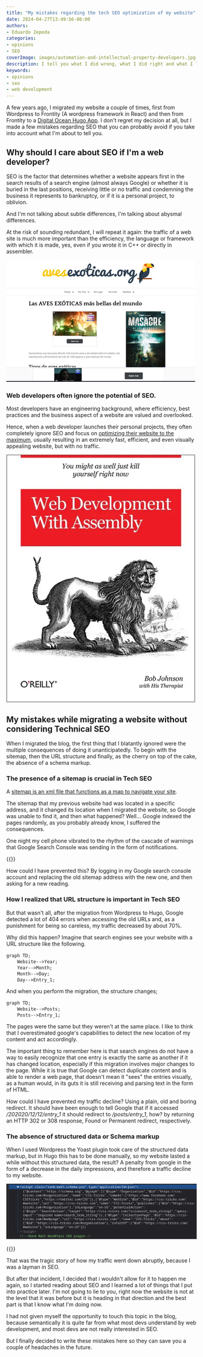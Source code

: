 ```yaml
---
title: "My mistakes regarding the tech SEO optimization of my website"
date: 2024-04-27T13:49:56-06:00
authors:
- Eduardo Zepeda
categories:
- opinions
- SEO
coverImage: images/automation-and-intellectual-property-developers.jpg
description: I tell you what I did wrong, what I did right and what I learned from optimizing the technical SEO aspects of my website so that you don't make the same mistakes.
keywords:
- opinions
- seo
- web development
---
```


A few years ago, I migrated my website a couple of times, first from Wordpress to Frontity (A wordpress framework in React) and then from Frontity to a [Digital Ocean Hugo App](/en/digital-ocean-analysis-and-my-experience-as-a-user/). I don't regret my decision at all, but I made a few mistakes regarding SEO that you can probably avoid if you take into account what I'm about to tell you.

## Why should I care about SEO if I'm a web developer?

SEO is the factor that determines whether a website appears first in the search results of a search engine (almost always Google) or whether it is buried in the last positions, receiving little or no traffic and condemning the business it represents to bankruptcy, or if it is a personal project, to oblivion.

And I'm not talking about subtle differences, I'm talking about abysmal differences.

At the risk of sounding redundant, I will repeat it again: the traffic of a web site is much more important than the efficiency, the language or framework with which it is made, yes, even if you wrote it in C++ or directly in assembler.

![Aves exoticas is a perfect example of a web site with good seo but awful UI](images/aves-exoticas-org-bad-ui-good-seo.jpg "Aves exoticas is the perfect example of a website visually not so attractive, but with an impeccable SEO that positions it in the first position on google.")

### Web developers often ignore the potential of SEO.

Most developers have an engineering background, where efficiency, best practices and the business aspect of a website are valued and overlooked. 

Hence, when a web developer launches their personal projects, they often completely ignore SEO and focus on [optimizing their website to the maximum](/en/dont-obsess-about-your-web-application-performance/), usually resulting in an extremely fast, efficient, and even visually appealing website, but with no traffic.

![Web development in assembly meme](images/web-development-assembly.webp "It is said that only true programmers program in low-level languages.")

## My mistakes while migrating a website without considering Technical SEO

When I migrated the blog, the first thing that I blatantly ignored were the multiple consequences of doing it unanticipatedly. To begin with the sitemap, then the URL structure and finally, as the cherry on top of the cake, the absence of a schema markup.

### The presence of a sitemap is crucial in Tech SEO

A [sitemap is an xml file that functions as a map to navigate your site](/en/dynamic-sitemap-with-django/). 

The sitemap that my previous website had was located in a specific address, and it changed its location when I migrated the website, so Google was unable to find it, and then what happened? Well... Google indexed the pages randomly, as you probably already know, I suffered the consequences.

One night my cell phone vibrated to the rhythm of the cascade of warnings that Google Search Console was sending in the form of notifications.

{{<box type="info" message="A sitemap is an index, usually in XML format, that lists the pages of your website.">}}

How could I have prevented this? By logging in my Google search console account and replacing the old sitemap address with the new one, and then asking for a new reading.

### How I realized that URL structure is important in Tech SEO

But that wasn't all, after the migration from Wordpress to Hugo, Google detected a lot of 404 errors when accessing the old URLs and, as a punishment for being so careless, my traffic decreased by about 70%.

Why did this happen? Imagine that search engines see your website with a URL structure like the following.

``` mermaid
graph TD;
    Website-->Year;
    Year-->Month;
    Month-->Day;
    Day-->Entry_1;
```

And when you perform the migration, the structure changes;

``` mermaid
graph TD;
    Website-->Posts;
    Posts-->Entry_1;
```

The pages were the same but they weren't at the same place. I like to think that I overestimated google's capabilities to detect the new location of my content and act accordingly.

The important thing to remember here is that search engines do not have a way to easily recognize that one entry is exactly the same as another if it has changed location, especially if this migration involves major changes to the page. While it is true that Google can detect duplicate content and is able to render a web page, that doesn't mean it "sees" the entries visually, as a human would, in its guts it is still receiving and parsing text in the form of HTML.

How could I have prevented my traffic decline? Using a plain, old and boring redirect. It should have been enough to tell Google that if it accessed */202020/12/12/entry_1* it should redirect to */posts/entry_1*, how? by returning an HTTP 302 or 308 response, Found or Permanent redirect, respectively.

### The absence of structured data or Schema markup 

When I used Wordpress the Yoast plugin took care of the structured data markup, but in Hugo this has to be done manually, so my website lasted a while without this structured data, the result? A penalty from google in the form of a decrease in the daily impressions, and therefore a traffic decline to my website.

![Screenshot of structured data markup on a web site](images/schema-ld+json.png "The structured data markup for a web site looks like this")

{{<box type="info" message="Structured data markup is usually in the form of an application/ld+json script on a website, it cannot be seen visually but it is read by search engines and helps them to understand the type and relationships that exist between each of the entities on your website.">}}

That was the tragic story of how my traffic went down abruptly, because I was a layman in SEO. 

But after that incident, I decided that i wouldn't allow for it to happen me again, so I started reading about SEO and I learned a lot of things that I put into practice later. I'm not going to lie to you, right now the website is not at the level that it was before but it is heading in that direction and the best part is that I know what I'm doing now.

I had not given myself the opportunity to touch this topic in the blog, because semantically it is quite far from what most devs understand by web development, and most devs are not really interested in SEO.

But I finally decided to write these mistakes here so they can save you a couple of headaches in the future.